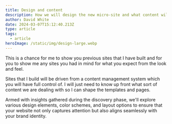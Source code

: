 ```yaml
---
title: Design and content
description: How we will design the new micro-site and what content will power it
author: David White
date: 2024-03-07T15:12:40.213Z
type: article
tags:
  - article
heroImage: /static/img/design-large.webp
---
```

This is a chance for me to show you previous sites that I have built and for you to show me any sites you had in mind for what you expect from the look and feel.

Sites that I build will be driven from a content management system which you will have full control of.  I will just need to know up front what sort of content we are dealing with so I can shape the templates and pages.

Armed with insights gathered during the discovery phase, we'll explore various design elements, color schemes, and layout options to ensure that your website not only captures attention but also aligns seamlessly with your brand identity.
